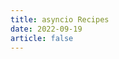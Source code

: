 ```yaml
---
title: asyncio Recipes
date: 2022-09-19
article: false
---
```


<PDF url="http://www.deadly-exception.icu:7779/pdf/python/asyncio%20Recipes.pdf" height="880px"/>
